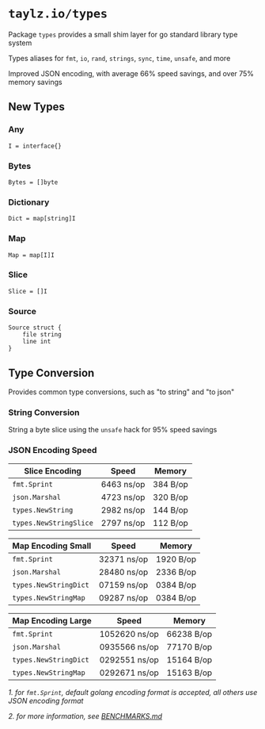 # `taylz.io/types`
Package `types` provides a small shim layer for go standard library type system

Types aliases for `fmt`, `io`, `rand`, `strings`, `sync`, `time`, `unsafe`, and more

Improved JSON encoding, with average 66% speed savings, and over 75% memory savings

## New Types

### Any

```
I = interface{}
```

### Bytes

```
Bytes = []byte
```

### Dictionary

```
Dict = map[string]I
```

### Map

```
Map = map[I]I
```

### Slice

```
Slice = []I
```

### Source

```
Source struct {
	file string
	line int
}
```

## Type Conversion

Provides common type conversions, such as "to string" and "to json"

### String Conversion

String a byte slice using the `unsafe` hack for 95% speed savings

### JSON Encoding Speed

|Slice Encoding	|Speed	|Memory	|
|---	|---	|---	|
|`fmt.Sprint`	|6463 ns/op	|384 B/op	|
|`json.Marshal`	|4723 ns/op	|320 B/op	|
|`types.NewString`	|2982 ns/op	|144 B/op	|
|`types.NewStringSlice`	|2797 ns/op	|112 B/op	|

|Map Encoding Small	|Speed	|Memory	|
|---	|---	|---	|
|`fmt.Sprint`	|32371 ns/op	|1920 B/op	|
|`json.Marshal`	|28480 ns/op	|2336 B/op	|
|`types.NewStringDict`	|07159 ns/op	|0384 B/op	|
|`types.NewStringMap`	|09287 ns/op	|0384 B/op	|

|Map Encoding Large	|Speed	|Memory	|
|---	|---	|---	|
|`fmt.Sprint`	|1052620 ns/op	|66238 B/op	|
|`json.Marshal`	|0935566 ns/op	|77170 B/op	|
|`types.NewStringDict`	|0292551 ns/op	|15164 B/op	|
|`types.NewStringMap`	|0292671 ns/op	|15163 B/op	|

_1. for `fmt.Sprint`, default golang encoding format is accepted, all others use JSON encoding format_

_2. for more information, see [BENCHMARKS.md](BENCHMARKS.md)_

